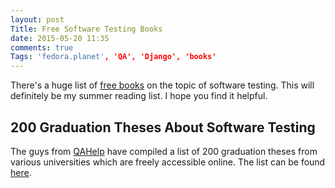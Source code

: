 ```yaml
---
layout: post
Title: Free Software Testing Books
date: 2015-05-20 11:35
comments: true
Tags: 'fedora.planet', 'QA', 'Django', 'books'
---
```


There's a huge list of 
[free books](https://github.com/ligurio/free-software-testing-books/blob/master/free-software-testing-books.md)
on the topic of software testing. This will definitely be my summer reading list.
I hope you find it helpful.

200 Graduation Theses About Software Testing
---------------------------------------------

The guys from [QAHelp](http://qahelp.net) have compiled a list of 200
graduation theses from various universities which are freely accessible
online. The list can be found
[here](http://qahelp.net/200-dissertatsij-po-testirovaniyu-v-svobodnoj-dostupe/).


